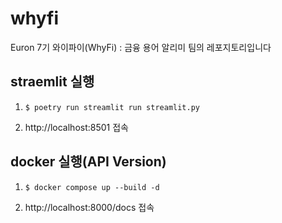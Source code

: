 # whyfi
Euron 7기 와이파이(WhyFi) : 금융 용어 알리미 팀의 레포지토리입니다

## straemlit 실행
1. 
    ```(bash)
    $ poetry run streamlit run streamlit.py

    ```
2. 
    http://localhost:8501 접속

## docker 실행(API Version)
1. 
    ```(bash)
    $ docker compose up --build -d
    ```
2. 
    http://localhost:8000/docs 접속